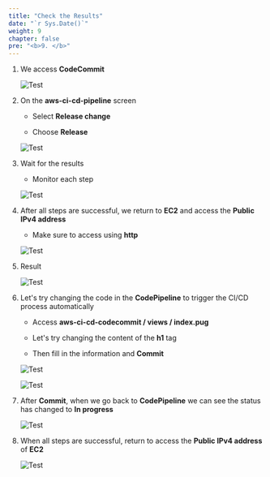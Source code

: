 ```yaml
---
title: "Check the Results"
date: "`r Sys.Date()`"
weight: 9
chapter: false
pre: "<b>9. </b>"
---
```


1. We access **CodeCommit**

    ![Test](/aws-fcj-workshop-001/9-Test/1.png)

2. On the **aws-ci-cd-pipeline** screen

    - Select **Release change**

    - Choose **Release**

    ![Test](/aws-fcj-workshop-001/9-Test/2.png)

3. Wait for the results

    - Monitor each step

    ![Test](/aws-fcj-workshop-001/9-Test/3.png)

4. After all steps are successful, we return to **EC2** and access the **Public IPv4 address**

    - Make sure to access using **http**

    ![Test](/aws-fcj-workshop-001/9-Test/4.png)

5. Result

    ![Test](/aws-fcj-workshop-001/9-Test/5.png)

6. Let's try changing the code in the **CodePipeline** to trigger the CI/CD process automatically

    - Access **aws-ci-cd-codecommit / views / index.pug**

    - Let's try changing the content of the **h1** tag

    - Then fill in the information and **Commit**

    ![Test](/aws-fcj-workshop-001/9-Test/6.png)

    ![Test](/aws-fcj-workshop-001/9-Test/7.png)

7. After **Commit**, when we go back to **CodePipeline** we can see the status has changed to **In progress**

    ![Test](/aws-fcj-workshop-001/9-Test/8.png)

8. When all steps are successful, return to access the **Public IPv4 address** of **EC2**

    ![Test](/aws-fcj-workshop-001/9-Test/9.png)
